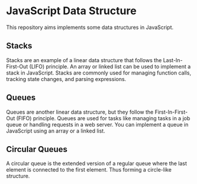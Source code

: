 # JavaScript Data Structure

This repository aims implements some data structures in JavaScript.

## Stacks

Stacks are an example of a linear data structure that follows the Last-In-First-Out (LIFO) principle. An array or linked list can be used to implement a stack in JavaScript. Stacks are commonly used for managing function calls, tracking state changes, and parsing expressions.

## Queues

Queues are another linear data structure, but they follow the First-In-First-Out (FIFO) principle. Queues are used for tasks like managing tasks in a job queue or handling requests in a web server. You can implement a queue in JavaScript using an array or a linked list.

## Circular Queues

A circular queue is the extended version of a regular queue where the last element is connected to the first element. Thus forming a circle-like structure.
